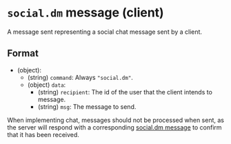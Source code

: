 # `social.dm` message (client)

A message sent representing a social chat message sent by a client.

## Format

* (object):
  * (string) `command`: Always `"social.dm"`.
  * (object) `data`:
    * (string) `recipient`: The id of the user that the client intends to message.
    * (string) `msg`: The message to send.

When implementing chat, messages should not be processed when sent, as the server will respond with a corresponding [social.dm message](server_social_dm.md) to confirm that it has been received.
